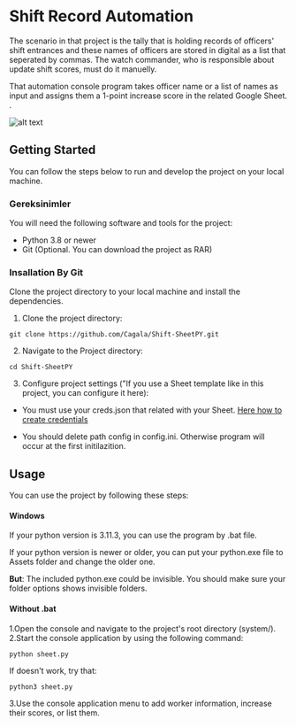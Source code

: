 # Shift Record Automation

The scenario in that project is the tally that is holding records of officers' shift entrances and these names of officers are 
stored in digital as a list that seperated by commas. The watch commander, who is responsible about update shift scores, must do 
it manuelly. 

That automation console program takes officer name or a list of names as input and assigns them a 1-point increase score in the 
related Google Sheet. . 

![alt text](https://cdn.discordapp.com/attachments/1096569339886456883/1167486413583953980/Adsz.png)

## Getting Started

You can follow the steps below to run and develop the project on your local machine.

### Gereksinimler

You will need the following software and tools for the project:

- Python 3.8 or newer
- Git (Optional. You can download the project as RAR)

### Insallation By Git

Clone the project directory to your local machine and install the dependencies.

1. Clone the project directory:
```shell
git clone https://github.com/Cagala/Shift-SheetPY.git
```
2. Navigate to the Project directory:
```shell
cd Shift-SheetPY
```
3. Configure project settings ("If you use a Sheet template like in this project, you can configure it here):

- You must use your creds.json that related with your Sheet. [Here how to create credentials](https://pygsheets.readthedocs.io/en/stable/authorization.html)

- You should delete path config in config.ini. Otherwise program will occur at the first initilazition.



## Usage
You can use the project by following these steps:

#### Windows
If your python version is 3.11.3, you can use the program by .bat file.

If your python version is newer or older, you can put your python.exe file to Assets folder
and change the older one.

**But**: The included python.exe could be invisible. You should make sure your folder options shows
invisible folders.

#### Without .bat
1.Open the console and navigate to the project's root directory (system/).
2.Start the console application by using the following command:
```shell
python sheet.py
```
If doesn't work, try that:
```shell
python3 sheet.py
```
3.Use the console application menu to add worker information, increase their scores, or list them.
